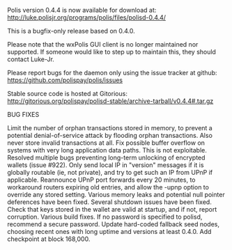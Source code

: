 Polis version 0.4.4 is now available for download at:
http://luke.polisjr.org/programs/polis/files/polisd-0.4.4/

This is a bugfix-only release based on 0.4.0.

Please note that the wxPolis GUI client is no longer maintained nor supported. If someone would like to step up to maintain this, they should contact Luke-Jr.

Please report bugs for the daemon only using the issue tracker at github:
https://github.com/polispay/polis/issues

Stable source code is hosted at Gitorious:
http://gitorious.org/polispay/polisd-stable/archive-tarball/v0.4.4#.tar.gz

BUG FIXES

Limit the number of orphan transactions stored in memory, to prevent a potential denial-of-service attack by flooding orphan transactions. Also never store invalid transactions at all.
Fix possible buffer overflow on systems with very long application data paths. This is not exploitable.
Resolved multiple bugs preventing long-term unlocking of encrypted wallets (issue #922).
Only send local IP in "version" messages if it is globally routable (ie, not private), and try to get such an IP from UPnP if applicable.
Reannounce UPnP port forwards every 20 minutes, to workaround routers expiring old entries, and allow the -upnp option to override any stored setting.
Various memory leaks and potential null pointer deferences have been
fixed.
Several shutdown issues have been fixed.
Check that keys stored in the wallet are valid at startup, and if not,
report corruption.
Various build fixes.
If no password is specified to polisd, recommend a secure password.
Update hard-coded fallback seed nodes, choosing recent ones with long uptime and versions at least 0.4.0.
Add checkpoint at block 168,000.


